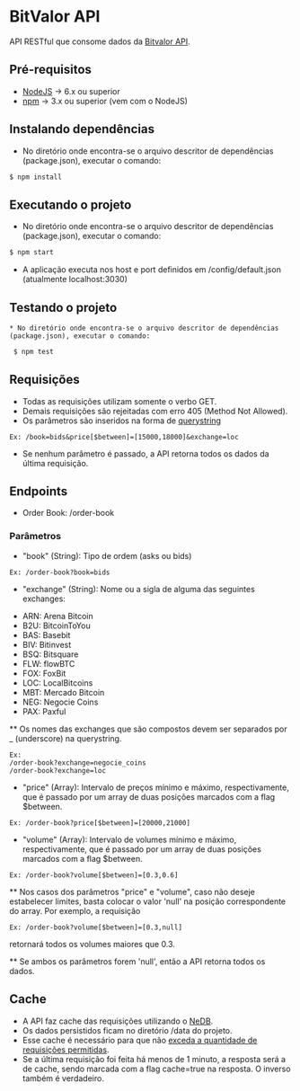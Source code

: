 # BitValor API

API RESTful que consome dados da [Bitvalor API](https://bitvalor.com/api).

## Pré-requisitos
  * [NodeJS](https://nodejs.org/) -> 6.x ou superior
  * [npm](https://www.npmjs.com/) -> 3.x ou superior (vem com o NodeJS)

## Instalando dependências
  * No diretório onde encontra-se o arquivo descritor de dependências (package.json), executar o comando:
 ```sh
 $ npm install
 ```

## Executando o projeto
  * No diretório onde encontra-se o arquivo descritor de dependências (package.json), executar o comando:
 ```sh
 $ npm start
 ```
  * A aplicação executa nos host e port definidos em /config/default.json (atualmente localhost:3030)

## Testando o projeto
    * No diretório onde encontra-se o arquivo descritor de dependências (package.json), executar o comando:
```sh
 $ npm test
```
## Requisições
* Todas as requisições utilizam somente o verbo GET.
* Demais requisições são rejeitadas com erro 405 (Method Not Allowed).
* Os parâmetros são inseridos na forma de [querystring](https://nodejs.org/api/querystring.html#querystring_querystring_parse_str_sep_eq_options)

```
Ex: /book=bids&price[$between]=[15000,18000]&exchange=loc
```

* Se nenhum parâmetro é passado, a API retorna todos os dados da última requisição.

## Endpoints
* Order Book: /order-book

### Parâmetros
* "book" (String): Tipo de ordem (asks ou bids)

```
Ex: /order-book?book=bids
```

* "exchange" (String): Nome ou a sigla de alguma das seguintes exchanges:

- ARN: Arena Bitcoin
- B2U: BitcoinToYou
- BAS: Basebit
- BIV: Bitinvest
- BSQ: Bitsquare
- FLW: flowBTC
- FOX: FoxBit
- LOC: LocalBitcoins
- MBT: Mercado Bitcoin
- NEG: Negocie Coins
- PAX: Paxful

** Os nomes das exchanges que são compostos devem ser separados por _ (underscore) na querystring.

```
Ex: 
/order-book?exchange=negocie_coins
/order-book?exchange=loc
```

* "price" (Array): Intervalo de preços mínimo e máximo, respectivamente, que é passado por um array de duas posições marcados com a flag $between.

```
Ex: /order-book?price[$between]=[20000,21000]
```

*  "volume" (Array):  Intervalo de volumes mínimo e máximo, respectivamente, que é passado por um array de duas posições marcados com a flag $between.

```
Ex: /order-book?volume[$between]=[0.3,0.6]
```

** Nos casos dos parâmetros "price" e "volume", caso não deseje estabelecer limites, basta colocar o valor 'null' na posição correspondente do array. Por exemplo, a requisição

```
Ex: /order-book?volume[$between]=[0.3,null]
```
retornará todos os volumes maiores que 0.3. 

** Se ambos os parâmetros forem 'null', então a API retorna todos os dados.


## Cache
* A API faz cache das requisições utilizando o [NeDB](https://github.com/louischatriot/nedb).
*  Os dados persistidos ficam no diretório /data do projeto.
* Esse cache é necessário para que não [exceda a quantidade de requisições permitidas](https://bitvalor.com/api).
* Se a última requisição foi feita há menos de 1 minuto, a resposta será a de cache, sendo marcada com a flag cache=true na resposta. O inverso também é verdadeiro.

